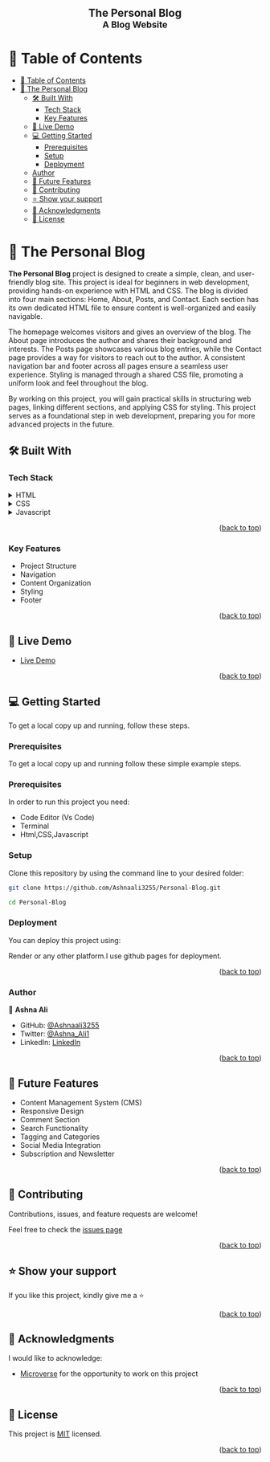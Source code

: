 <div align="center">

  <h2><b>The Personal Blog</b><br><small>A Blog Website</small></h2>

</div>

# 📗 Table of Contents

- [📗 Table of Contents](#-table-of-contents)
- [📖 The Personal Blog ](#-The-Personal-Blog-)
  - [🛠 Built With ](#-built-with-)
    - [Tech Stack ](#tech-stack-)
    - [Key Features ](#key-features-)
  - [🚀 Live Demo ](#-live-demo-)
  - [💻 Getting Started ](#-getting-started-)
    - [Prerequisites](#prerequisites)
    - [Setup](#setup)
    - [Deployment](#deployment)
  - [Author ](#-author-)
  - [🔭 Future Features ](#-future-features-)
  - [🤝 Contributing ](#-contributing-)
  - [⭐️ Show your support ](#️-show-your-support-)
  - [🙏 Acknowledgments ](#-acknowledgments-)
  - [📝 License ](#-license-)

# 📖 The Personal Blog <a name="about-project"></a>

**The Personal Blog** project is designed to create a simple, clean, and user-friendly blog site. This project is ideal for beginners in web development, providing hands-on experience with HTML and CSS. The blog is divided into four main sections: Home, About, Posts, and Contact. Each section has its own dedicated HTML file to ensure content is well-organized and easily navigable.

The homepage welcomes visitors and gives an overview of the blog. The About page introduces the author and shares their background and interests. The Posts page showcases various blog entries, while the Contact page provides a way for visitors to reach out to the author. A consistent navigation bar and footer across all pages ensure a seamless user experience. Styling is managed through a shared CSS file, promoting a uniform look and feel throughout the blog.

By working on this project, you will gain practical skills in structuring web pages, linking different sections, and applying CSS for styling. This project serves as a foundational step in web development, preparing you for more advanced projects in the future.
## 🛠 Built With <a name="built-with"></a>

### Tech Stack <a name="tech-stack"></a>

<details>
  <summary>HTML</summary>
</details>

<details>
  <summary>CSS</summary>
</details>

<details>
<summary>Javascript</summary>
</details>

<p align="right">(<a href="#readme-top">back to top</a>)</p>

### Key Features <a name="key-features"></a>

- Project Structure
- Navigation
- Content Organization
- Styling
- Footer

<p align="right">(<a href="#readme-top">back to top</a>)</p>

## 🚀 Live Demo <a name="live-demo"></a>

- [Live Demo](https://ashnaali3255.github.io/Personal-Blog/)

<p align="right">(<a href="#readme-top">back to top</a>)</p>

## 💻 Getting Started <a name="getting-started"></a>

To get a local copy up and running, follow these steps.

### Prerequisites

To get a local copy up and running follow these simple example steps.

### Prerequisites

In order to run this project you need:

- Code Editor (Vs Code)
- Terminal
- Html,CSS,Javascript

### Setup

Clone this repository by using the command line to your desired folder:

```sh
git clone https://github.com/Ashnaali3255/Personal-Blog.git

cd Personal-Blog
```

### Deployment

You can deploy this project using:

Render or any other platform.I use github pages for deployment.

<p align="right">(<a href="#readme-top">back to top</a>)</p>

### Author <a name="author"></a>

👤 **Ashna Ali**

- GitHub: [@Ashnaali3255](https://github.com/Ashnaali3255)
- Twitter: [@Ashna_Ali1](https://twitter.com/Ashna_Ali1)
- LinkedIn: [LinkedIn](https://www.linkedin.com/in/ashna-ali-342151255/)

<p align="right">(<a href="#readme-top">back to top</a>)</p>

## 🔭 Future Features <a name="future-features"></a>

- Content Management System (CMS)
- Responsive Design
- Comment Section
- Search Functionality
- Tagging and Categories
- Social Media Integration
- Subscription and Newsletter
  
<p align="right">(<a href="#readme-top">back to top</a>)</p>

## 🤝 Contributing <a name="contributing"></a>

Contributions, issues, and feature requests are welcome!

Feel free to check the [issues page](https://github.com/Ashnaali3255/Personal-Blog/issues)
<p align="right">(<a href="#readme-top">back to top</a>)</p>

## ⭐️ Show your support <a name="support"></a>

If you like this project, kindly give me a ⭐️

<p align="right">(<a href="#readme-top">back to top</a>)</p>

## 🙏 Acknowledgments <a name="acknowledgements"></a>

I would like to acknowledge:

- [Microverse](https://www.microverse.org/) for the opportunity to work on this project

<p align="right">(<a href="#readme-top">back to top</a>)</p>


## 📝 License <a name="license"></a>

This project is [MIT]() licensed.

<p align="right">(<a href="#readme-top">back to top</a>)</p>
